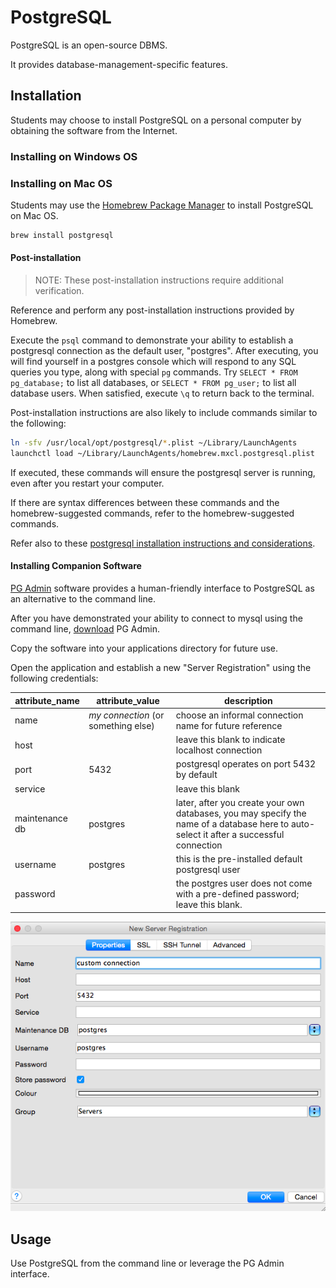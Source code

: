 # PostgreSQL

PostgreSQL is an open-source DBMS.

It provides database-management-specific features.

## Installation

Students may choose to install PostgreSQL on a personal computer by obtaining the software from the Internet.

### Installing on Windows OS

### Installing on Mac OS

Students may use the [Homebrew Package Manager](homebrew-package-manager.md) to install PostgreSQL on Mac OS.

```` sh
brew install postgresql
````

#### Post-installation

> NOTE: These post-installation instructions require additional verification.

Reference and perform any post-installation instructions provided by Homebrew.

Execute the `psql` command
 to demonstrate your ability to establish a postgresql connection
 as the default user, "postgres". After executing, you will find yourself in a postgres console which will respond to any SQL queries you type, along with special `pg` commands. Try `SELECT * FROM pg_database;` to list all databases, or `SELECT * FROM pg_user;` to list all database users. When satisfied, execute `\q` to return back to the  terminal.

Post-installation instructions are also likely to include commands similar to the following:

```` sh
ln -sfv /usr/local/opt/postgresql/*.plist ~/Library/LaunchAgents
launchctl load ~/Library/LaunchAgents/homebrew.mxcl.postgresql.plist
````

If executed, these commands will ensure the postgresql server is running, even after you restart your computer.

If there are syntax differences between these commands and the homebrew-suggested commands, refer to the homebrew-suggested commands.

Refer also to these [postgresql installation instructions and considerations](http://data-creative.info/process-documentation/2015/07/18/how-to-set-up-a-mac-development-environment.html#postgresql).

#### Installing Companion Software

[PG Admin](http://www.pgadmin.org/) software provides
 a human-friendly interface to PostgreSQL as an alternative to the command line.

After you have demonstrated your ability to connect to mysql using the command line, [download](http://www.pgadmin.org/download/) PG Admin.

Copy the software into your applications directory for future use.

Open the application and establish a new "Server Registration" using the following credentials:

attribute_name | attribute_value | description
--- | --- | ---
name | *my connection* (or something else) | choose an informal connection name for future reference
host |  | leave this blank to indicate localhost connection
port | 5432 | postgresql operates on port 5432 by default
service | | leave this blank
maintenance db | postgres | later, after you create your own databases, you may specify the name of a database here to auto-select it after a successful connection
username | postgres | this is the pre-installed default postgresql user
password | | the postgres user does not come with a pre-defined password; leave this blank.


![a screenshot](/resources/images/pgadmin-root-connection-info.png)

## Usage

Use PostgreSQL from the command line or leverage the PG Admin interface.
